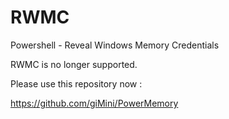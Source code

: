 # RWMC
Powershell - Reveal Windows Memory Credentials 

RWMC is no longer supported.

Please use this repository now : 

https://github.com/giMini/PowerMemory
